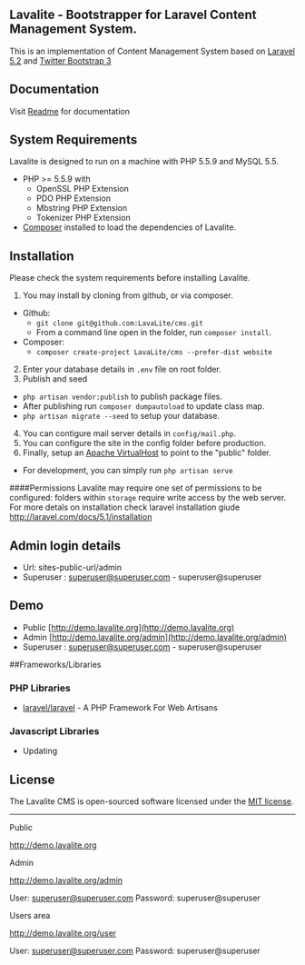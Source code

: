 ## Lavalite - Bootstrapper for Laravel Content Management System.

This is an implementation of Content Management System based on [Laravel 5.2](http://laravel.com/) and [Twitter Bootstrap 3](http://getbootstrap.com/)

## Documentation
Visit [Readme](https://lavalite.readme.io) for documentation

## System Requirements

Lavalite is designed to run on a  machine with PHP 5.5.9 and MySQL 5.5.

* PHP >= 5.5.9 with
    * OpenSSL PHP Extension
    * PDO PHP Extension
    * Mbstring PHP Extension
    * Tokenizer PHP Extension
* [Composer](https://getcomposer.org) installed to load the dependencies of Lavalite.

## Installation

Please check the system requirements before installing Lavalite.

1. You may install by cloning from github, or via composer.
  * Github:
    * `git clone git@github.com:LavaLite/cms.git`
    * From a command line open in the folder, run `composer install`.
  * Composer:
    * `composer create-project LavaLite/cms --prefer-dist website`
2. Enter your database details in `.env` file on root folder.
3. Publish and seed
  * `php artisan vendor:publish`  to publish package files.
  * After publishing run `composer dumpautoload` to update class map.
  * `php artisan migrate --seed` to setup your database.
4. You can contigure mail server details in `config/mail.php`.
5. You can configure the site in the config folder before production.
6. Finally, setup an [Apache VirtualHost](http://httpd.apache.org/docs/current/vhosts/examples.html) to point to the "public" folder.
  * For development, you can simply run `php artisan serve`

####Permissions
Lavalite may require one set of permissions to be configured: folders within `storage` require write access by the web server.
For more detals on installation check laravel installation giude
http://laravel.com/docs/5.1/installation

## Admin login details
- Url: sites-public-url/admin
- Superuser : superuser@superuser.com - superuser@superuser

## Demo
- Public [http://demo.lavalite.org](http://demo.lavalite.org)
- Admin [http://demo.lavalite.org/admin](http://demo.lavalite.org/admin)
- Superuser : superuser@superuser.com - superuser@superuser

##Frameworks/Libraries

### PHP Libraries
* [laravel/laravel](https://github.com/laravel/laravel) - A PHP Framework For Web Artisans

### Javascript Libraries
* Updating

## License

The Lavalite CMS is open-sourced software licensed under the [MIT license](http://opensource.org/licenses/MIT).


--------------------------------------------------------------------


Public

http://demo.lavalite.org

Admin

http://demo.lavalite.org/admin

User: superuser@superuser.com
Password: superuser@superuser


Users area

http://demo.lavalite.org/user

User: superuser@superuser.com
Password: superuser@superuser
